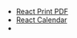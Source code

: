 - [React Print PDF](https://github.com/OnedocLabs/react-print-pdf)
- [React Calendar](https://reactdatepicker.com/)
- 